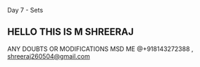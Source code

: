 Day 7 - Sets

## HELLO THIS IS M SHREERAJ 
ANY DOUBTS OR MODIFICATIONS MSD ME @+918143272388 , shreeraj260504@gmail.com
